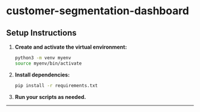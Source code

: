 # customer-segmentation-dashboard

## Setup Instructions

1. **Create and activate the virtual environment:**
   ```sh
   python3 -m venv myenv
   source myenv/bin/activate
   ```

2. **Install dependencies:**
   ```sh
   pip install -r requirements.txt
   ```

3. **Run your scripts as needed.**

---
